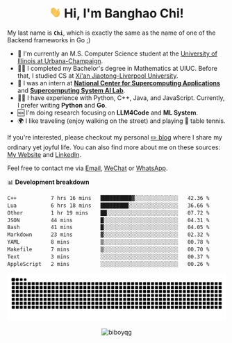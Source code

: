 <h1 align="center"><img src="assets/hi.gif" height="26" alt="wave"/> Hi, I'm Banghao Chi!</h1>

My last name is **`Chi`**, which is exactly the same as the name of one of the Backend frameworks in Go ;)

- 🏫 I'm currently an M.S. Computer Science student at the [University of Illinois at Urbana-Champaign](https://illinois.edu/).
- 👨‍🎓 I completed my Bachelor's degree in Mathematics at UIUC. Before that, I studied CS at [Xi'an Jiaotong-Liverpool University](https://www.xjtlu.edu.cn/en).
- 💼 I was an intern at **[National Center for Supercomputing Applications](https://www.ncsa.illinois.edu/)** and **[Supercomputing System AI Lab](https://supercomputing-system-ai-lab.github.io/)**.
- 👨‍💻 I have experience with Python, C++, Java, and JavaScript. Currently, I prefer writing **Python** and **Go**.
- 🆕 I'm doing research focusing on **LLM4Code** and **ML System**.
- 🌍 I like traveling (enjoy walking on the street) and playing 🏓 table tennis.

If you're interested, please checkout my personal [✏️ blog](https://banghao.live) where I share my ordinary yet joyful life. You can also find more about me on these sources: [My Website](https://biboyqg.github.io/) and [LinkedIn](https://www.linkedin.com/in/banghao-chi-550737276/).

Feel free to contact me via <a href="mailto:banghao2@illinois.edu">Email</a>, [WeChat](id:banghao1023) or [WhatsApp](+12173286124).

📊 **Development breakdown**

<!--START_SECTION:waka-->

```txt
C++           7 hrs 16 mins   ██████████▓░░░░░░░░░░░░░░   42.36 %
Lua           6 hrs 18 mins   █████████░░░░░░░░░░░░░░░░   36.66 %
Other         1 hr 19 mins    ██░░░░░░░░░░░░░░░░░░░░░░░   07.72 %
JSON          44 mins         █░░░░░░░░░░░░░░░░░░░░░░░░   04.31 %
Bash          41 mins         █░░░░░░░░░░░░░░░░░░░░░░░░   04.05 %
Markdown      23 mins         ▓░░░░░░░░░░░░░░░░░░░░░░░░   02.32 %
YAML          8 mins          ▒░░░░░░░░░░░░░░░░░░░░░░░░   00.78 %
Makefile      7 mins          ▒░░░░░░░░░░░░░░░░░░░░░░░░   00.70 %
Text          3 mins          ░░░░░░░░░░░░░░░░░░░░░░░░░   00.37 %
AppleScript   2 mins          ░░░░░░░░░░░░░░░░░░░░░░░░░   00.26 %
```

<!--END_SECTION:waka-->

<picture>
  <source media="(prefers-color-scheme: dark)" srcset="https://raw.githubusercontent.com/BiboyQG/BiboyQG/output/github-contribution-grid-snake-dark.svg">
  <source media="(prefers-color-scheme: light)" srcset="https://raw.githubusercontent.com/BiboyQG/BiboyQG/output/github-contribution-grid-snake.svg">
  <img alt="github contribution grid snake animation" src="https://raw.githubusercontent.com/BiboyQG/BiboyQG/output/github-contribution-grid-snake.svg">
</picture>

<br>

<p align="center"><img src="https://komarev.com/ghpvc/?username=biboyqg&label=Profile%20views&color=0e75b6&style=flat" alt="biboyqg" /> </p>

</div>
